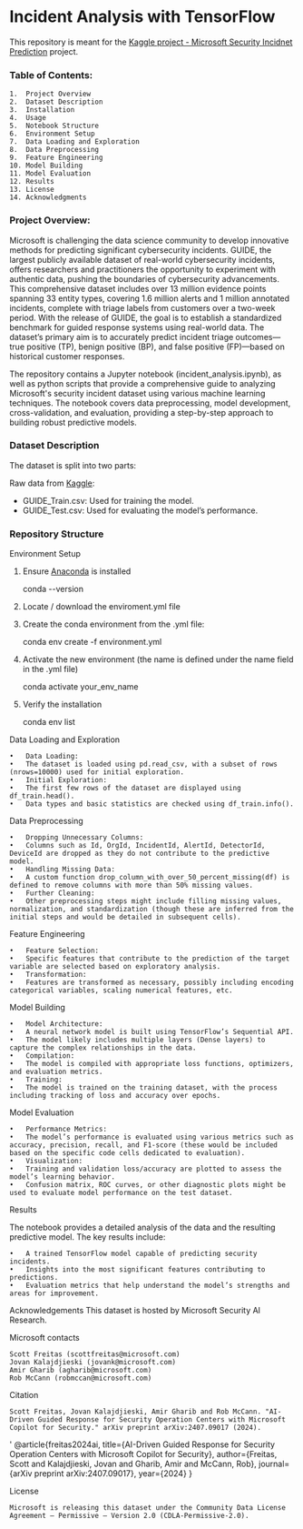 # Incident Analysis with TensorFlow

This repository is meant for the [Kaggle project - Microsoft Security Incidnet Prediction](https://www.kaggle.com/datasets/Microsoft/microsoft-security-incident-prediction) project.

### Table of Contents:

	1.	Project Overview
	2.	Dataset Description
	3.	Installation
	4.	Usage
	5.	Notebook Structure
    6.  Environment Setup
	7.	Data Loading and Exploration
	8.	Data Preprocessing
	9.	Feature Engineering
	10.	Model Building
	11.	Model Evaluation
	12.	Results
	13.	License
	14.	Acknowledgments

### Project Overview:

Microsoft is challenging the data science community to develop innovative methods for predicting significant cybersecurity incidents. GUIDE, the largest publicly available dataset of real-world cybersecurity incidents, offers researchers and practitioners the opportunity to experiment with authentic data, pushing the boundaries of cybersecurity advancements. This comprehensive dataset includes over 13 million evidence points spanning 33 entity types, covering 1.6 million alerts and 1 million annotated incidents, complete with triage labels from customers over a two-week period. With the release of GUIDE, the goal is to establish a standardized benchmark for guided response systems using real-world data. The dataset’s primary aim is to accurately predict incident triage outcomes—true positive (TP), benign positive (BP), and false positive (FP)—based on historical customer responses.

The repository contains a Jupyter notebook (incident_analysis.ipynb), as well as python scripts that provide a comprehensive guide to analyzing Microsoft's security incident dataset using various machine learning techniques. The notebook covers data preprocessing, model development, cross-validation, and evaluation, providing a step-by-step approach to building robust predictive models.

### Dataset Description

The dataset is split into two parts:

Raw data from [Kaggle](https://www.kaggle.com/datasets/Microsoft/microsoft-security-incident-prediction/data):
- GUIDE_Train.csv: Used for training the model.
- GUIDE_Test.csv: Used for evaluating the model’s performance.

### Repository Structure

Environment Setup

1. Ensure [Anaconda](https://www.anaconda.com/download/) is installed

    conda --version

2. Locate / download the enviroment.yml file

3. Create the conda environment from the .yml file:

    conda env create -f environment.yml

4. Activate the new environment (the name is defined under the name field in the .yml file)

    conda activate your_env_name

5. Verify the installation

    conda env list



Data Loading and Exploration

	•	Data Loading:
	•	The dataset is loaded using pd.read_csv, with a subset of rows (nrows=10000) used for initial exploration.
	•	Initial Exploration:
	•	The first few rows of the dataset are displayed using df_train.head().
	•	Data types and basic statistics are checked using df_train.info().

Data Preprocessing

	•	Dropping Unnecessary Columns:
	•	Columns such as Id, OrgId, IncidentId, AlertId, DetectorId, DeviceId are dropped as they do not contribute to the predictive model.
	•	Handling Missing Data:
	•	A custom function drop_column_with_over_50_percent_missing(df) is defined to remove columns with more than 50% missing values.
	•	Further Cleaning:
	•	Other preprocessing steps might include filling missing values, normalization, and standardization (though these are inferred from the initial steps and would be detailed in subsequent cells).

Feature Engineering

	•	Feature Selection:
	•	Specific features that contribute to the prediction of the target variable are selected based on exploratory analysis.
	•	Transformation:
	•	Features are transformed as necessary, possibly including encoding categorical variables, scaling numerical features, etc.

Model Building

	•	Model Architecture:
	•	A neural network model is built using TensorFlow’s Sequential API.
	•	The model likely includes multiple layers (Dense layers) to capture the complex relationships in the data.
	•	Compilation:
	•	The model is compiled with appropriate loss functions, optimizers, and evaluation metrics.
	•	Training:
	•	The model is trained on the training dataset, with the process including tracking of loss and accuracy over epochs.

Model Evaluation

	•	Performance Metrics:
	•	The model’s performance is evaluated using various metrics such as accuracy, precision, recall, and F1-score (these would be included based on the specific code cells dedicated to evaluation).
	•	Visualization:
	•	Training and validation loss/accuracy are plotted to assess the model’s learning behavior.
	•	Confusion matrix, ROC curves, or other diagnostic plots might be used to evaluate model performance on the test dataset.

Results

The notebook provides a detailed analysis of the data and the resulting predictive model. The key results include:

	•	A trained TensorFlow model capable of predicting security incidents.
	•	Insights into the most significant features contributing to predictions.
	•	Evaluation metrics that help understand the model’s strengths and areas for improvement.

Acknowledgements
This dataset is hosted by Microsoft Security AI Research.

Microsoft contacts

    Scott Freitas (scottfreitas@microsoft.com)
    Jovan Kalajdjieski (jovank@microsoft.com)
    Amir Gharib (agharib@microsoft.com)
    Rob McCann (robmccan@microsoft.com)

Citation

    Scott Freitas, Jovan Kalajdjieski, Amir Gharib and Rob McCann. "AI-Driven Guided Response for Security Operation Centers with Microsoft Copilot for Security." arXiv preprint arXiv:2407.09017 (2024).
'
@article{freitas2024ai,
title={AI-Driven Guided Response for Security Operation Centers with Microsoft Copilot for Security},
author={Freitas, Scott and Kalajdjieski, Jovan and Gharib, Amir and McCann, Rob},
journal={arXiv preprint arXiv:2407.09017},
year={2024}
}

License

    Microsoft is releasing this dataset under the Community Data License Agreement – Permissive – Version 2.0 (CDLA-Permissive-2.0).